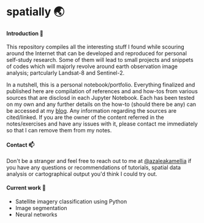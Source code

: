 # spatially :earth_asia:

#### Introduction :loudspeaker:
This repository compiles all the interesting stuff I found while scouring around the Internet that can be developed and reproduced for personal self-study research. Some of them will lead to small projects and snippets of codes which will majorly revolve around earth observation image analysis; partcularly Landsat-8 and Sentinel-2.<br>

In a nutshell, this is a personal notebook/portfolio. Everything finalized and published here are compilation of references and and how-tos from various sources that are disclosd in each Jupyter Notebook. Each has been tested on my own and any further details on the how-to (should there be any) can be accessed at my [blog](https://azaleakamellia.tumblr.com). Any information regarding the sources are cited/linked. If you are the owner of the content referred in the notes/exercises and have any issues with it, please contact me immediately so that I can remove them from my notes.


#### Contact :mailbox:
Don't be a stranger and feel free to reach out to me at [@azaleakamellia](https://twitter.com/azaleakamellia) if you have any questions or recommendations of tutorials, spatial data analysis or cartographical output you'd think I could try out.

#### Current work :pushpin:
  - Satellite imagery classification using Python
  - Image segmentation
  - Neural networks
